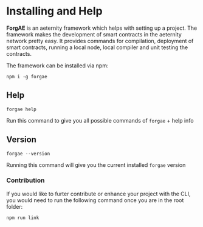 # Installing and Help

**ForgAE** is an aeternity framework which helps with setting up a project. The framework makes the development of smart contracts in the aeternity network pretty easy. It provides commands for compilation, deployment of smart contracts, running a local node, local compiler and unit testing the contracts.

The framework can be installed via npm:

```text
npm i -g forgae
```

## Help

```text
forgae help
```

Run this command to give you all possible commands of `forgae` + help info

## Version

```text
forgae --version
```

Running this command will give you the current installed `forgae` version

### Contribution

If you would like to furter contribute or enhance your project with the CLI, you would need to run the following command once you are in the root folder:

```text
npm run link
```

